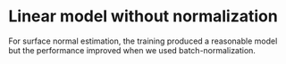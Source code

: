 # Linear model without normalization

For surface normal estimation, the training produced a reasonable model but the performance improved when we used batch-normalization.
